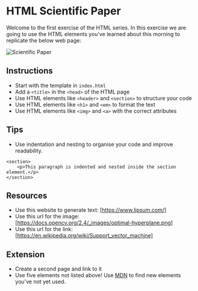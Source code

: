 # HTML Scientific Paper
Welcome to the first exercise of the HTML series. In this exercise we are going to use the HTML elements you've learned about this morning to replicate the below web page:

![Scientific Paper](images/scientific-paper.png)

## Instructions
- Start with the template in `index.html`
- Add a `<title>` in the `<head>` of the HTML page
- Use HTML elements like `<header>` and `<section>` to structure your code
- Use HTML elements like `<h1>` and `<em>` to format the text
- Use HTML elements like `<img>` and `<a>` with the correct attributes

## Tips
* Use indentation and nesting to organise your code and improve readability.

```
<section>
	<p>This paragraph is indented and nested inside the section element.</p>
</section>
```

## Resources
- Use this website to generate text: [https://www.lipsum.com/]
- Use this url for the image: [https://docs.opencv.org/2.4/_images/optimal-hyperplane.png]
- Use this url for the link: [https://en.wikipedia.org/wiki/Support_vector_machine]

## Extension
- Create a second page and link to it
- Use five elements not listed above! Use [MDN](https://developer.mozilla.org/en-US/docs/Web/HTML) to find new elements you've not yet used.
